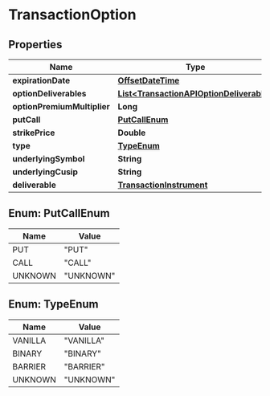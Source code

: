 # TransactionOption

## Properties
Name | Type | Description | Notes
------------ | ------------- | ------------- | -------------
**expirationDate** | [**OffsetDateTime**](OffsetDateTime.md) |  |  [optional]
**optionDeliverables** | [**List&lt;TransactionAPIOptionDeliverable&gt;**](TransactionAPIOptionDeliverable.md) |  |  [optional]
**optionPremiumMultiplier** | **Long** |  |  [optional]
**putCall** | [**PutCallEnum**](#PutCallEnum) |  |  [optional]
**strikePrice** | **Double** |  |  [optional]
**type** | [**TypeEnum**](#TypeEnum) |  |  [optional]
**underlyingSymbol** | **String** |  |  [optional]
**underlyingCusip** | **String** |  |  [optional]
**deliverable** | [**TransactionInstrument**](TransactionInstrument.md) |  |  [optional]

<a name="PutCallEnum"></a>
## Enum: PutCallEnum
Name | Value
---- | -----
PUT | &quot;PUT&quot;
CALL | &quot;CALL&quot;
UNKNOWN | &quot;UNKNOWN&quot;

<a name="TypeEnum"></a>
## Enum: TypeEnum
Name | Value
---- | -----
VANILLA | &quot;VANILLA&quot;
BINARY | &quot;BINARY&quot;
BARRIER | &quot;BARRIER&quot;
UNKNOWN | &quot;UNKNOWN&quot;
